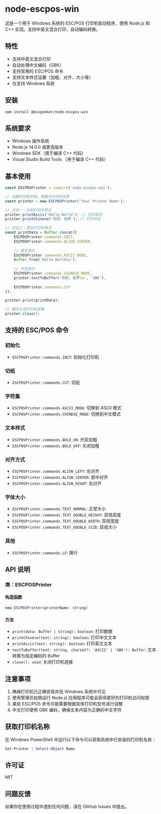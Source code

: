 # node-escpos-win

这是一个用于 Windows 系统的 ESC/POS 打印机驱动程序，使用 Node.js 和 C++ 实现。支持中英文混合打印，自动编码转换。

## 特性

- 支持中英文混合打印
- 自动处理中文编码（GBK）
- 支持常用的 ESC/POS 命令
- 支持文本样式设置（加粗、对齐、大小等）
- 仅支持 Windows 系统

## 安装

```bash
npm install @mixgeeker/node-escpos-win
```

## 系统要求

- Windows 操作系统
- Node.js 14.0.0 或更高版本
- Windows SDK（用于编译 C++ 代码）
- Visual Studio Build Tools （用于编译 C++ 代码）

## 基本使用

```javascript
const ESCPOSPrinter = require('node-escpos-win');

// 创建打印机实例，参数为打印机名称
const printer = new ESCPOSPrinter('Your Printer Name');

// 方法一：分别打印中英文
printer.printAscii('Hello World'); // 打印英文
printer.printChinese('你好，世界'); // 打印中文

// 方法二：混合打印中英文
const printData = Buffer.concat([
    ESCPOSPrinter.commands.INIT,
    ESCPOSPrinter.commands.ALIGN_CENTER,
    
    // 英文部分
    ESCPOSPrinter.commands.ASCII_MODE,
    Buffer.from('Hello World\n'),
    
    // 中文部分
    ESCPOSPrinter.commands.CHINESE_MODE,
    printer.textToBuffer('你好，世界\n', 'GBK'),
    
    ESCPOSPrinter.commands.CUT
]);

printer.print(printData);

// 最后关闭打印机连接
printer.close();
```

## 支持的 ESC/POS 命令

### 初始化
- `ESCPOSPrinter.commands.INIT`: 初始化打印机

### 切纸
- `ESCPOSPrinter.commands.CUT`: 切纸

### 字符集
- `ESCPOSPrinter.commands.ASCII_MODE`: 切换到 ASCII 模式
- `ESCPOSPrinter.commands.CHINESE_MODE`: 切换到中文模式

### 文本样式
- `ESCPOSPrinter.commands.BOLD_ON`: 开启加粗
- `ESCPOSPrinter.commands.BOLD_OFF`: 关闭加粗

### 对齐方式
- `ESCPOSPrinter.commands.ALIGN_LEFT`: 左对齐
- `ESCPOSPrinter.commands.ALIGN_CENTER`: 居中对齐
- `ESCPOSPrinter.commands.ALIGN_RIGHT`: 右对齐

### 字体大小
- `ESCPOSPrinter.commands.TEXT_NORMAL`: 正常大小
- `ESCPOSPrinter.commands.TEXT_DOUBLE_HEIGHT`: 双倍高度
- `ESCPOSPrinter.commands.TEXT_DOUBLE_WIDTH`: 双倍宽度
- `ESCPOSPrinter.commands.TEXT_DOUBLE_SIZE`: 双倍大小

### 其他
- `ESCPOSPrinter.commands.LF`: 换行

## API 说明

### 类：ESCPOSPrinter

#### 构造函数
```javascript
new ESCPOSPrinter(printerName: string)
```

#### 方法
- `print(data: Buffer | string): boolean`: 打印数据
- `printChinese(text: string): boolean`: 打印中文文本
- `printAscii(text: string): boolean`: 打印英文文本
- `textToBuffer(text: string, charset?: 'ASCII' | 'GBK'): Buffer`: 文本转换为指定编码的 Buffer
- `close(): void`: 关闭打印机连接

## 注意事项

1. 确保打印机已正确安装并在 Windows 系统中可见
2. 使用管理员权限运行 Node.js 应用程序可能会获得更好的打印机访问权限
3. 某些 ESC/POS 命令可能需要根据具体打印机型号进行调整
4. 中文打印使用 GBK 编码，确保文本内容为正确的中文字符

## 获取打印机名称

在 Windows PowerShell 中运行以下命令可以获取系统中已安装的打印机名称：

```powershell
Get-Printer | Select-Object Name
```

## 许可证

MIT

## 问题反馈

如果你在使用过程中遇到任何问题，请在 GitHub Issues 中提出。
